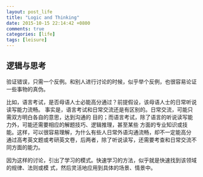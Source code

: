 ```yaml
---
layout: post_life
title: "Logic and Thinking"
date: 2015-10-15 22:14:42 +0800
comments: true
categories: [life]
tags: [leisure] 
---
```


## 逻辑与思考


验证错误，只需一个反例。和别人进行讨论的时候，似乎举个反例，也很容易论证一些事物的真伪。

比如，语言考试，是否母语人士必能高分通过？前提假设，该母语人士的日常听说读写能力流畅。
事实是，语言考试和日常交流还是有区别的。日常交流，可能只需双方明白各自的意思，达到沟通的
目的；而语言考试，除了语言的听说读写能力外，可能还需要相应的解题技巧、逻辑推理，甚至某些
方面的专业知识或技能。这样，可以很容易理解，为什么有些人日常外语沟通流畅，却不一定能高分
通过高考英文题或考研英文卷，后两者，除了听说读写，还需要考查和日常交流不同方面的能力。

因为这样的讨论，引出了学习的模式。快速学习的方法，似乎就是快速找到该领域的规律、法则或模
式，然后灵活地应用到具体的场景、情景中。
